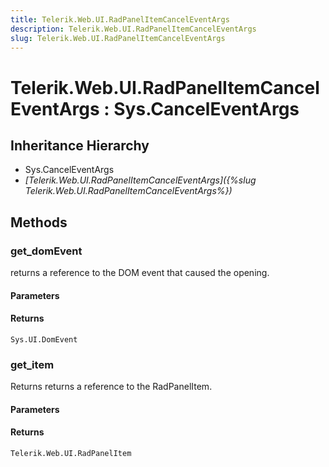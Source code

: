 ```yaml
---
title: Telerik.Web.UI.RadPanelItemCancelEventArgs
description: Telerik.Web.UI.RadPanelItemCancelEventArgs
slug: Telerik.Web.UI.RadPanelItemCancelEventArgs
---
```


# Telerik.Web.UI.RadPanelItemCancelEventArgs : Sys.CancelEventArgs

## Inheritance Hierarchy

* Sys.CancelEventArgs
* *[Telerik.Web.UI.RadPanelItemCancelEventArgs]({%slug Telerik.Web.UI.RadPanelItemCancelEventArgs%})*


## Methods

### get_domEvent

returns a reference to the DOM event that caused the opening.

#### Parameters

#### Returns

`Sys.UI.DomEvent`
### get_item

Returns returns a reference to the RadPanelItem.

#### Parameters

#### Returns

`Telerik.Web.UI.RadPanelItem`


